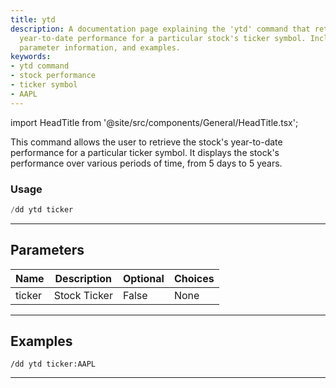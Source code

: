 ```yaml
---
title: ytd
description: A documentation page explaining the 'ytd' command that retrieves the
  year-to-date performance for a particular stock's ticker symbol. Includes usage,
  parameter information, and examples.
keywords:
- ytd command
- stock performance
- ticker symbol
- AAPL
---
```


import HeadTitle from '@site/src/components/General/HeadTitle.tsx';

<HeadTitle title="ytd - Duedilligence - Discord - Reference | OpenBB Bot Docs" />

This command allows the user to retrieve the stock's year-to-date performance for a particular ticker symbol. It displays the stock's performance over various periods of time, from 5 days to 5 years.

### Usage

```python wordwrap
/dd ytd ticker
```

---

## Parameters

| Name | Description | Optional | Choices |
| ---- | ----------- | -------- | ------- |
| ticker | Stock Ticker | False | None |


---

## Examples

```
/dd ytd ticker:AAPL
```
---
